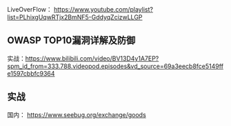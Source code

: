 LiveOverFlow： https://www.youtube.com/playlist?list=PLhixgUqwRTjx2BmNF5-GddyqZcizwLLGP

## OWASP TOP10漏洞详解及防御

实战：https://www.bilibili.com/video/BV13D4y1A7EP?spm_id_from=333.788.videopod.episodes&vd_source=69a3eecb8fce5149ffe1597cbbfc9364

## 实战
国内：
https://www.seebug.org/exchange/goods

